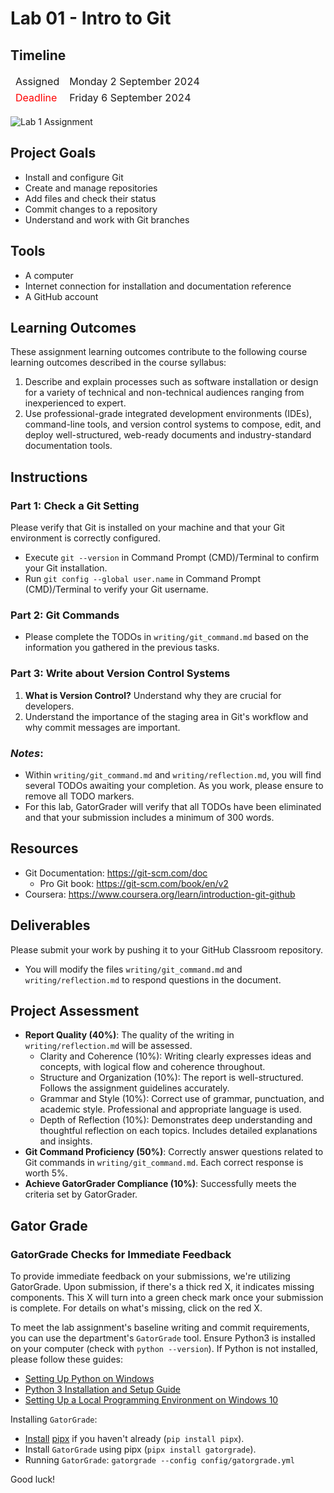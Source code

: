 
# Lab 01 - Intro to Git

## Timeline
<table>
  <thead>
      <td style="text-align:left;">Assigned</td>
      <td style="text-align:left;">Monday 2 September 2024</td>
  </thead>
  <tfoot>
      <td style="text-align:left; color: red;">Deadline</td>
      <td style="text-align:left;">Friday 6 September 2024</td>
  </tfoot>
</table>

![Lab 1 Assignment](https://github.com/allegheny-college-cmpsc-104-Fall-2024/lab01/blob/main/graphics/git-header.png)

## Project Goals
- Install and configure Git
- Create and manage repositories
- Add files and check their status
- Commit changes to a repository
- Understand and work with Git branches

## Tools
- A computer
- Internet connection for installation and documentation reference
- A GitHub account

## Learning Outcomes
These assignment learning outcomes contribute to the following course learning outcomes described in the course syllabus:

1. Describe and explain processes such as software installation or design for a variety of technical and non-technical audiences ranging from inexperienced to expert.
2. Use professional-grade integrated development environments (IDEs), command-line tools, and version control systems to compose, edit, and deploy well-structured, web-ready documents and industry-standard documentation tools.

## Instructions

### Part 1: Check a Git Setting
Please verify that Git is installed on your machine and that your Git environment is correctly configured.
- Execute `git --version` in Command Prompt (CMD)/Terminal to confirm your Git installation.
- Run `git config --global user.name` in Command Prompt (CMD)/Terminal to verify your Git username.

### Part 2: Git Commands
- Please complete the TODOs in `writing/git_command.md` based on the information you gathered in the previous tasks.

### Part 3: Write about Version Control Systems
1. **What is Version Control?** Understand why they are crucial for developers.
2. Understand the importance of the staging area in Git's workflow and why commit messages are important.

### _Notes_: 
- Within `writing/git_command.md` and `writing/reflection.md`, you will find several TODOs awaiting your completion. As you work, please ensure to remove all TODO markers. 
- For this lab, GatorGrader will verify that all TODOs have been eliminated and that your submission includes a minimum of 300 words.

## Resources
- Git Documentation: https://git-scm.com/doc
    - Pro Git book: https://git-scm.com/book/en/v2
- Coursera: https://www.coursera.org/learn/introduction-git-github

## Deliverables
Please submit your work by pushing it to your GitHub Classroom repository.
- You will modify the files `writing/git_command.md` and `writing/reflection.md` to respond questions in the document.

## Project Assessment
- **Report Quality (40%)**: The quality of the writing in `writing/reflection.md` will be assessed.
    - Clarity and Coherence (10%): Writing clearly expresses ideas and concepts, with logical flow and coherence throughout.
    - Structure and Organization (10%): The report is well-structured. Follows the assignment guidelines accurately.
    - Grammar and Style (10%): Correct use of grammar, punctuation, and academic style. Professional and appropriate language is used.
    - Depth of Reflection (10%): Demonstrates deep understanding and thoughtful reflection on each topics. Includes detailed explanations and insights.
- **Git Command Proficiency (50%)**: Correctly answer questions related to Git commands in `writing/git_command.md`. Each correct response is worth 5%.
- **Achieve GatorGrader Compliance (10%)**: Successfully meets the criteria set by GatorGrader.

## Gator Grade
### GatorGrade Checks for Immediate Feedback

To provide immediate feedback on your submissions, we're utilizing GatorGrade. Upon submission, if there's a thick red X, it indicates missing components. This X will turn into a green check mark once your submission is complete. For details on what's missing, click on the red X.

To meet the lab assignment's baseline writing and commit requirements, you can use the department's `GatorGrade` tool. Ensure Python3 is installed on your computer (check with `python --version`). If Python is not installed, please follow these guides:

- [Setting Up Python on Windows](https://realpython.com/lessons/python-windows-setup/)
- [Python 3 Installation and Setup Guide](https://realpython.com/installing-python/)
- [Setting Up a Local Programming Environment on Windows 10](https://www.digitalocean.com/community/tutorials/how-to-install-python-3-and-set-up-a-local-programming-environment-on-windows-10)

Installing `GatorGrade`:

- [Install](https://pipx.pypa.io/stable/) [pipx](https://pipx.pypa.io/stable/) if you haven't already (`pip install pipx`).
- Install `GatorGrade` using pipx (`pipx install gatorgrade`).
- Running `GatorGrade`:
 `gatorgrade --config config/gatorgrade.yml`

Good luck!
